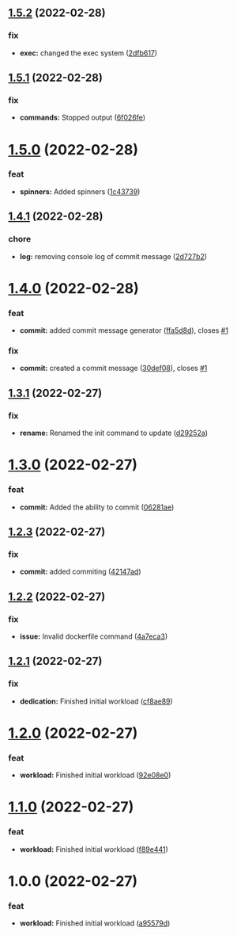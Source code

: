 ## [1.5.2](https://github.com/tech3k/t3/compare/v1.5.1...v1.5.2) (2022-02-28)


### fix

* **exec:** changed the exec system ([2dfb617](https://github.com/tech3k/t3/commit/2dfb617e5a350aaaa1e657cdddb6a8181cf0e92b))

## [1.5.1](https://github.com/tech3k/t3/compare/v1.5.0...v1.5.1) (2022-02-28)


### fix

* **commands:** Stopped output ([6f026fe](https://github.com/tech3k/t3/commit/6f026fe4f85e32c07c433a085c083b06e41d5fb5))

# [1.5.0](https://github.com/tech3k/t3/compare/v1.4.1...v1.5.0) (2022-02-28)


### feat

* **spinners:** Added spinners ([1c43739](https://github.com/tech3k/t3/commit/1c437397e59ea1d47b1a1cfae6e9968609d1ff63))

## [1.4.1](https://github.com/tech3k/t3/compare/v1.4.0...v1.4.1) (2022-02-28)


### chore

* **log:** removing console log of commit message ([2d727b2](https://github.com/tech3k/t3/commit/2d727b2b2cdadf1b83fa8e38f7ebcd10c53c4164))

# [1.4.0](https://github.com/tech3k/t3/compare/v1.3.1...v1.4.0) (2022-02-28)


### feat

* **commit:** added commit message generator ([ffa5d8d](https://github.com/tech3k/t3/commit/ffa5d8d3f555e2b5c55a7518273d5941772c30f0)), closes [#1](https://github.com/tech3k/t3/issues/1)


### fix

* **commit:** created a commit message ([30def08](https://github.com/tech3k/t3/commit/30def0836b5c86170c21b89e974f6c666ca04259)), closes [#1](https://github.com/tech3k/t3/issues/1)

## [1.3.1](https://github.com/tech3k/t3/compare/v1.3.0...v1.3.1) (2022-02-27)


### fix

* **rename:** Renamed the init command to update ([d29252a](https://github.com/tech3k/t3/commit/d29252aa3f14b3bc6680f1b199f064a5725087bf))

# [1.3.0](https://github.com/tech3k/t3/compare/v1.2.3...v1.3.0) (2022-02-27)


### feat

* **commit:** Added the ability to commit ([06281ae](https://github.com/tech3k/t3/commit/06281aeeea8ec56e3abbf563156a50b9bf86cb3c))

## [1.2.3](https://github.com/tech3k/t3/compare/v1.2.2...v1.2.3) (2022-02-27)


### fix

* **commit:** added commiting ([42147ad](https://github.com/tech3k/t3/commit/42147adf624f69adaf530920027e3ad84be6312d))

## [1.2.2](https://github.com/tech3k/t3/compare/v1.2.1...v1.2.2) (2022-02-27)


### fix

* **issue:** Invalid dockerfile command ([4a7eca3](https://github.com/tech3k/t3/commit/4a7eca3a03a0b46a0660d3e72f509720f47829d9))

## [1.2.1](https://github.com/tech3k/t3/compare/v1.2.0...v1.2.1) (2022-02-27)


### fix

* **dedication:** Finished initial workload ([cf8ae89](https://github.com/tech3k/t3/commit/cf8ae893734ab6d5d75a41cf0ee209c6b14c0d1b))

# [1.2.0](https://github.com/tech3k/t3/compare/v1.1.0...v1.2.0) (2022-02-27)


### feat

* **workload:** Finished initial workload ([92e08e0](https://github.com/tech3k/t3/commit/92e08e0f47247408ae125b03f13f960ccb197237))

# [1.1.0](https://github.com/tech3k/t3/compare/v1.0.0...v1.1.0) (2022-02-27)


### feat

* **workload:** Finished initial workload ([f89e441](https://github.com/tech3k/t3/commit/f89e441d24e0e610ebfc5ebcd9f1f3c6bceed39c))

# 1.0.0 (2022-02-27)


### feat

* **workload:** Finished initial workload ([a95579d](https://github.com/tech3k/t3/commit/a95579d215d9a18e9bb2ccdbacc2e39fdcbc091a))
